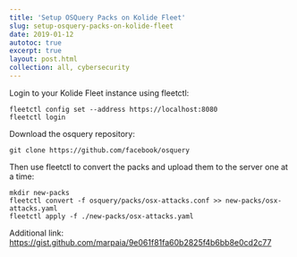 ```yaml
---
title: 'Setup OSQuery Packs on Kolide Fleet'
slug: setup-osquery-packs-on-kolide-fleet
date: 2019-01-12
autotoc: true
excerpt: true
layout: post.html
collection: all, cybersecurity
---
```


Login to your Kolide Fleet instance using fleetctl:

```
fleetctl config set --address https://localhost:8080
fleetctl login
```




Download the osquery repository:

```
git clone https://github.com/facebook/osquery
```




Then use fleetctl to convert the packs and upload them to the server one at a time:

```
mkdir new-packs
fleetctl convert -f osquery/packs/osx-attacks.conf >> new-packs/osx-attacks.yaml
fleetctl apply -f ./new-packs/osx-attacks.yaml
```





Additional link: https://gist.github.com/marpaia/9e061f81fa60b2825f4b6bb8e0cd2c77
